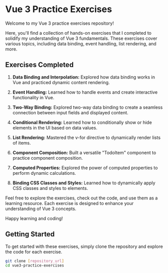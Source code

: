 # Vue 3 Practice Exercises

Welcome to my Vue 3 practice exercises repository!

Here, you'll find a collection of hands-on exercises that I completed to solidify my understanding of Vue 3 fundamentals. These exercises cover various topics, including data binding, event handling, list rendering, and more.

## Exercises Completed

1. **Data Binding and Interpolation:** Explored how data binding works in Vue and practiced dynamic content rendering.

2. **Event Handling:** Learned how to handle events and create interactive functionality in Vue.

3. **Two-Way Binding:** Explored two-way data binding to create a seamless connection between input fields and displayed content.

4. **Conditional Rendering:** Learned how to conditionally show or hide elements in the UI based on data values.

5. **List Rendering:** Mastered the v-for directive to dynamically render lists of items.

6. **Component Composition:** Built a versatile "TodoItem" component to practice component composition.

7. **Computed Properties:** Explored the power of computed properties to perform dynamic calculations.

8. **Binding CSS Classes and Styles:** Learned how to dynamically apply CSS classes and styles to elements.

Feel free to explore the exercises, check out the code, and use them as a learning resource. Each exercise is designed to enhance your understanding of Vue 3 concepts.

Happy learning and coding!

## Getting Started

To get started with these exercises, simply clone the repository and explore the code for each exercise.

```bash
git clone [repository_url]
cd vue3-practice-exercises
```
